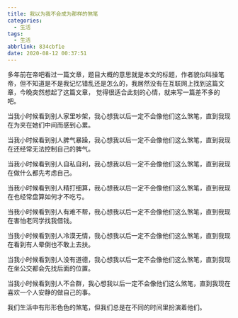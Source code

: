 ```yaml
---
title: 我以为我不会成为那样的煞笔
categories:
  - 生活
tags:
  - 生活
abbrlink: 834cbf1e
date: 2020-08-12 00:37:51
---
```


多年前在帝吧看过一篇文章，题目大概的意思就是本文的标题，作者貌似叫操笔帝，但不知道是不是我记忆错乱还是怎么的，我居然没有在互联网上找到这篇文章，今晚突然想起了这篇文章， 觉得很适合此刻的心情，就来写一篇差不多的吧。





当我小时候看到别人家里吵架，我心想我以后一定不会像他们这么煞笔，直到我现在为夹在她们中间而感到心累。

当我小时候看到别人脾气暴躁，我心想我以后一定不会像他们这么煞笔，直到我现在还经常无法控制自己的脾气。

当我小时候看到别人自私自利，我心想我以后一定不会像他们这么煞笔，直到我现在做什么都先考虑自己。

当我小时候看到别人精打细算，我心想我以后一定不会像他们这么煞笔，直到我现在也经常盘算如何才不吃亏。

当我小时候看到别人有难不帮，我心想我以后一定不会像他们这么煞笔，直到我现在害怕老同学找我借钱。

当我小时候看到别人冷漠无情，我心想我以后一定不会像他们这么煞笔，直到我现在看到有人晕倒也不敢上去扶。

当我小时候看到别人没有道德，我心想我以后一定不会像他们这么煞笔，直到我现在坐公交都会先找后面的位置。

当我小时候看到别人不合群，我心想我以后一定不会像他们这么煞笔，直到我现在喜欢一个人安静的做自己的事。





我们生活中有形形色色的煞笔，但我们总是在不同的时间里扮演着他们。
